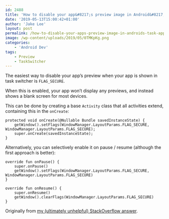 ```yaml
---
id: 2488
title: 'How to disable your app&#8217;s preview image in Android&#8217;s task / app switcher'
date: '2019-05-13T15:00:42+01:00'
author: 'Jake Lee'
layout: post
permalink: /how-to-disable-your-apps-preview-image-in-androids-task-app-switcher/
image: /wp-content/uploads/2019/05/0TMKpKg.png
categories:
    - 'Android Dev'
tags:
    - Preview
    - TaskSwitcher
---
```


The easiest way to disable your app’s preview when your app is shown in task switcher is `FLAG_SECURE`.

When this is enabled, your app won’t display any previews, and instead shows a blank screen for most devices.

This can be done by creating a base `Activity` class that all activities extend, containing this in the `onCreate`:

```
protected void onCreate(@Nullable Bundle savedInstanceState) {
    getWindow().setFlags(WindowManager.LayoutParams.FLAG_SECURE, WindowManager.LayoutParams.FLAG_SECURE);
    super.onCreate(savedInstanceState);
}
```

Alternatively, you can selectively enable it on pause / resume (although the first approach is better):

```
override fun onPause() {
    super.onPause()
    getWindow().setFlags(WindowManager.LayoutParams.FLAG_SECURE, WindowManager.LayoutParams.FLAG_SECURE)
}

override fun onResume() {
    super.onResume()
    getWindow().clearFlags(WindowManager.LayoutParams.FLAG_SECURE)
}
```

Originally from [my (ultimately unhelpful) StackOverflow answer](https://stackoverflow.com/a/56043235/608312).